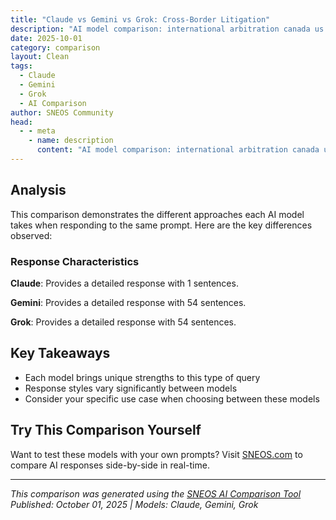```yaml
---
title: "Claude vs Gemini vs Grok: Cross-Border Litigation"
description: "AI model comparison: international arbitration canada us..."
date: 2025-10-01
category: comparison
layout: Clean
tags:
  - Claude
  - Gemini
  - Grok
  - AI Comparison
author: SNEOS Community
head:
  - - meta
    - name: description
      content: "AI model comparison: international arbitration canada us..."
---
```


<ChatComparison
  title="Claude vs Gemini vs Grok: Cross-Border Litigation"
  prompt="international arbitration canada us"
  :responses='{
    "Claude": "# International Arbitration Between Canada and the US\n\n## Key Frameworks\n\n### **NAFTA/USMCA Arbitration**\n- **Chapter 11 (Investment)**: Investor-state dispute settlement\n- **Chapter 19**: Anti-dumping and countervailing duty disputes\n- **Chapter 20**: State-to-state disputes\n- **USMCA (2020)**: Modified arbitration procedures, some restrictions on investor-state claims\n\n### **Commercial Arbitration**\n- Governed by domestic arbitration laws in each country\n- International Commercial Arbitration Court (ICAC)\n- ICC, LCIA, AAA/ICDR rules commonly used\n\n## Major Institutional Providers\n\n### **Canada**\n- **ADR Chambers** (Toronto, Vancouver)\n- **British Columbia International Commercial Arbitration Centre (BCICAC)**\n- **Alberta Arbitration and Mediation Society**\n\n### **United States**\n- **American Arbitration Association (AAA/ICDR)**\n- **JAMS International**\n- **CPR Institute**\n\n## Common Dispute Areas\n\n### **Trade \u0026 Investment**\n- Softwood lumber disputes\n- Energy sector investments\n- Cross-border infrastructure projects\n- Agricultural trade issues\n\n### **Commercial**\n- M\u0026A disputes\n- Joint venture disagreements\n- Construction projects\n- Intellectual property licensing\n\n## Legal Framework\n\n### **Canada**\n- **Commercial Arbitration Act** (federal)\n- Provincial arbitration legislation\n- **International Commercial Arbitration Act**\n\n### **United States**\n- **Federal Arbitration Act (FAA)**\n- State arbitration statutes\n- **New York Convention** implementation\n\n## Practical Considerations\n\n### **Seat Selection**\n- **Toronto**: Business-friendly, experienced judiciary\n- **Vancouver**: Pacific gateway, strong international focus\n- **New York**: Established arbitration hub\n- **Seattle**: Growing arbitration center\n\n### **Governing Law**\n- Often Canadian or US law chosen\n- International law for treaty disputes\n- Industry-specific regulations may apply\n\n### **Enforcement**\n- Both countries are New York Convention signatories\n- Generally strong enforcement records\n- Limited grounds for challenging awards\n\n## Recent Developments\n\n- **USMCA modifications** to investment arbitration\n- Increased use of **expedited procedures**\n- Growing emphasis on **ESG-related disputes**\n- **Virtual hearings** post-COVID-19\n\nWould you like me to elaborate on any specific aspect of Canada-US arbitration?",
    "Gemini": "## International Arbitration Between Canada and the US\n\nInternational arbitration is a common and important method of resolving disputes between parties from Canada and the US. Here\u0027s a breakdown of key aspects:\n\n**Why Arbitration is Used:**\n\n*   **Neutrality:** Arbitration offers a neutral forum compared to litigating in one party\u0027s home jurisdiction. This is particularly appealing in Canada-US disputes where neither side wants to inherently disadvantage the other.\n*   **Enforceability:** Awards under the New York Convention (both Canada and the US are signatories) are generally enforceable in both countries.  This significantly reduces the risk of a party winning in arbitration but being unable to collect.\n*   **Expertise:** Arbitrators can be selected based on their specific knowledge of the subject matter in dispute (e.g., construction, energy, intellectual property).\n*   **Confidentiality:**  Arbitration proceedings are typically confidential, which can be important for preserving business relationships or protecting sensitive information.\n*   **Efficiency:** Arbitration can often be faster and less expensive than traditional litigation.\n*   **Flexibility:** Parties can tailor the arbitration process to suit their specific needs.\n\n**Common Types of Disputes:**\n\n*   **Commercial Contracts:** Disputes arising from contracts for the sale of goods, services, distribution agreements, joint ventures, licensing agreements, etc.\n*   **Investment Disputes:** Claims by investors (Canadian or US) against the government of the other country, often under treaties like NAFTA (previously) or CUSMA (now).  These are typically resolved through investor-state arbitration.\n*   **Cross-Border Transactions:** Disputes related to mergers, acquisitions, or other business transactions involving parties in both countries.\n*   **Construction and Infrastructure:** Disputes in the construction, energy, and infrastructure sectors involving projects with parties from both countries.\n*   **Intellectual Property:** Disputes involving patents, trademarks, copyrights, and trade secrets.\n*   **Transportation and Logistics:**  Disputes related to the movement of goods and services across the border.\n\n**Key Considerations and Legal Framework:**\n\n*   **New York Convention:** The primary treaty governing the recognition and enforcement of international arbitral awards. Both Canada and the US are signatories.\n*   **UNCITRAL Model Law:** Many jurisdictions in both countries have adopted legislation based on the UNCITRAL Model Law on International Commercial Arbitration, providing a modern and harmonized framework.\n*   **Arbitration Agreements:** The foundation of any arbitration is a valid and enforceable arbitration agreement.  It should clearly define the scope of disputes covered, the rules governing the arbitration, the seat of arbitration (the legal place of the arbitration), and the language.\n*   **Choice of Law:** The parties must decide what law governs the substance of the dispute. This is distinct from the law governing the arbitration process itself (which is typically the law of the seat).\n*   **Seat of Arbitration:** The seat of arbitration is crucial because it determines the procedural law that will apply to the arbitration, including court oversight and potential challenges to the award.  Popular seats for Canada-US disputes include:\n    *   **Canada:** Vancouver, Toronto, Montreal\n    *   **US:** New York, Miami, Los Angeles\n    *   **Neutral locations:** London, Paris, Geneva\n*   **Arbitration Rules:** Parties often choose to conduct the arbitration under the rules of a recognized institution, such as:\n    *   **International Chamber of Commerce (ICC)**\n    *   **American Arbitration Association/International Centre for Dispute Resolution (AAA/ICDR)**\n    *   **London Court of International Arbitration (LCIA)**\n    *   **Vancouver International Arbitration Centre (VanIAC)**\n    *   **ADR Chambers International (ADRCI)**\n*   **Enforcement of Awards:**  Generally, awards are easily enforced under the New York Convention. However, enforcement can be challenged on limited grounds, such as:\n    *   Lack of a valid arbitration agreement\n    *   Due process violations\n    *   The award being contrary to public policy\n\n**Recent Trends and Developments:**\n\n*   **CUSMA (Canada-United States-Mexico Agreement):** While CUSMA replaced NAFTA, it continues to have implications for investment disputes and other commercial matters.  CUSMA\u0027s investment provisions are more limited than NAFTA\u0027s, but they still allow for investor-state arbitration in certain circumstances.\n*   **Rise of Online Arbitration:** Increased use of technology for virtual hearings and document management is making arbitration even more efficient and accessible.\n*   **Focus on Diversity and Inclusion:**  Increased awareness of the importance of diversity and inclusion in arbitrator appointments.\n\n**Practical Considerations:**\n\n*   **Drafting the Arbitration Clause:** Careful drafting of the arbitration clause is critical to ensure a smooth and enforceable arbitration process.  Consider the scope of disputes covered, the seat of arbitration, the applicable rules, and the appointment process for arbitrators.\n*   **Selecting Arbitrators:** Choose arbitrators with relevant expertise, experience, and impartiality.  Consider their nationality and language skills.\n*   **Legal Representation:**  Engage experienced legal counsel familiar with international arbitration and the laws of both Canada and the US.\n*   **Cost Allocation:**  Agree on how arbitration costs will be allocated between the parties.\n\n**Where to Find More Information:**\n\n*   **UNCITRAL (United Nations Commission on International Trade Law):** [https://uncitral.un.org/](https://uncitral.un.org/)\n*   **International Chamber of Commerce (ICC):** [https://iccwbo.org/](https://iccwbo.org/)\n*   **American Arbitration Association (AAA):** [https://www.adr.org/](https://www.adr.org/)\n*   **Canadian Arbitration Websites (e.g., VanIAC, ADRCI):** Search for these organizations online to find their official websites.\n*   **Legal Professionals:** Consult with lawyers specializing in international arbitration in Canada and the US.\n\nIn summary, international arbitration is a valuable tool for resolving cross-border disputes between Canadian and US parties. Understanding the key considerations and legal framework is crucial for parties considering this method of dispute resolution.  Proper planning and drafting of the arbitration agreement can significantly increase the likelihood of a successful and enforceable outcome.\n",
    "Grok": "International arbitration between Canada and the United States is a critical mechanism for resolving cross-border disputes, particularly in the context of trade, investment, and commercial disagreements. The two countries share one of the largest bilateral trade relationships in the world, supported by agreements like the United States-Mexico-Canada Agreement (USMCA), which replaced the North American Free Trade Agreement (NAFTA) in 2020. Below is an overview of international arbitration in the Canada-US context:\n\n### 1. **Legal Frameworks for Arbitration**\n   - **USMCA (formerly NAFTA)**: \n     - The USMCA includes provisions for dispute resolution in areas like trade, investment, and labor. Chapter 14 of the USMCA governs investment disputes between investors and states (Investor-State Dispute Settlement, or ISDS), though it is more limited compared to NAFTA\u0027s Chapter 11. For example, ISDS between the US and Canada is being phased out under USMCA, with a transition period allowing legacy claims under NAFTA for a few years.\n     - Chapter 31 provides a state-to-state dispute resolution mechanism.\n   - **Bilateral Investment Treaties (BITs)**: While Canada and the US do not have a standalone BIT, investment protection provisions were historically covered under NAFTA and now under USMCA to a lesser extent.\n   - **Commercial Arbitration**: Private commercial disputes are often governed by international arbitration rules agreed upon in contracts, such as those of the International Chamber of Commerce (ICC), the American Arbitration Association (AAA)/International Centre for Dispute Resolution (ICDR), or the United Nations Commission on International Trade Law (UNCITRAL) rules.\n   - **New York Convention**: Both Canada and the US are signatories to the 1958 New York Convention on the Recognition and Enforcement of Foreign Arbitral Awards, ensuring that arbitral awards made in one country are generally enforceable in the other.\n\n### 2. **Key Arbitration Institutions**\n   - **ICDR (International Centre for Dispute Resolution)**: Based in the US, the ICDR (the international division of the AAA) is often used for Canada-US disputes.\n   - **ICC (International Chamber of Commerce)**: The ICC, with offices in both countries, is another popular choice for resolving commercial disputes.\n   - **LCIA (London Court of International Arbitration)**: Though based in the UK, the LCIA is sometimes chosen for neutrality in Canada-US disputes.\n   - **Ad Hoc Arbitration under UNCITRAL Rules**: Many parties opt for ad hoc arbitration using UNCITRAL rules for flexibility, often with a seat in a neutral location.\n\n### 3. **Common Types of Disputes**\n   - **Trade Disputes**: Arising from tariffs, anti-dumping measures, or countervailing duties, often resolved under USMCA mechanisms.\n   - **Investment Disputes**: Historically significant under NAFTA\u0027s Chapter 11, where investors could challenge government actions (e.g., expropriation or unfair treatment). Under USMCA, such disputes between Canada and the US are being phased out, though existing claims may still proceed.\n   - **Commercial Disputes**: Contractual disagreements between private companies, such as in energy, manufacturing, or services sectors, often resolved through private arbitration.\n   - **Energy and Natural Resources**: Given the integrated energy markets (e.g., oil, gas, and renewables), disputes often arise over pricing, contracts, or environmental regulations.\n\n### 4. **Arbitration Seats and Venues**\n   - Popular seats for arbitration in Canada include Toronto, Vancouver, and Montreal, with well-established arbitration centers like the Vancouver International Arbitration Centre (VanIAC).\n   - In the US, common seats include New York, Washington, D.C., and Houston, especially for energy disputes.\n   - Parties may also choose neutral third-country seats like London or Singapore for perceived impartiality.\n   - The choice of seat determines the procedural law governing the arbitration and the ease of enforcement.\n\n### 5. **Challenges and Trends**\n   - **Decline of Investor-State Arbitration**: The phasing out of ISDS between Canada and the US under USMCA reflects a broader skepticism of such mechanisms, with both countries favoring state-to-state dispute resolution or domestic courts for certain issues.\n   - **Enforcement of Awards**: Both countries have robust legal systems for enforcing arbitral awards under the New York Convention, though challenges can arise if public policy exceptions are invoked in domestic courts.\n   - **Softwood Lumber Dispute**: A long-standing trade dispute between Canada and the US over softwood lumber tariffs is an example of recurring tensions often addressed through arbitration or World Trade Organization (WTO) panels.\n   - **Cultural and Legal Differences**: While Canada and the US share common law traditions (except for Quebec, which follows civil law), differences in legal culture, such as approaches to discovery or damages, can complicate arbitration proceedings.\n\n### 6. **Advantages of Arbitration in Canada-US Context**\n   - **Neutrality**: Arbitration allows parties to avoid perceived biases in national courts.\n   - **Confidentiality**: Unlike court proceedings, arbitration offers privacy, which is valuable for sensitive commercial matters.\n   - **Expertise**: Arbitrators with specific industry knowledge (e.g., energy or trade) can be selected.\n   - **Enforceability**: The New York Convention ensures awards are recognized across borders.\n\n### 7. **Recent Developments**\n   - The transition from NAFTA to USMCA has shifted the focus away from investor-state arbitration for Canada-US disputes, emphasizing state-to-state mechanisms or alternative dispute resolution.\n   - Increasing use of mediation and other forms of alternative dispute resolution (ADR) as a precursor to arbitration.\n   - Growing attention to environmental, social, and governance (ESG) issues in arbitration, especially in energy and resource disputes.\n\n### Conclusion\nInternational arbitration between Canada and the US is shaped by their close economic ties, shared legal principles, and evolving trade agreements like USMCA. While the landscape for investment disputes has changed with the reduction of ISDS mechanisms, commercial arbitration remains a vital tool for resolving cross-border disputes. Parties engaging in arbitration should carefully consider the choice of rules, seat, and arbitrators to ensure an efficient and enforceable outcome.\n\nIf you have a specific dispute or context in mind (e.g., a particular industry or agreement), let me know, and I can provide more tailored information."
  }'
  published-date="23:23"
/>

## Analysis

This comparison demonstrates the different approaches each AI model takes when responding to the same prompt. Here are the key differences observed:

### Response Characteristics

**Claude**: Provides a detailed response with 1 sentences. 

**Gemini**: Provides a detailed response with 54 sentences. 

**Grok**: Provides a detailed response with 54 sentences. 

## Key Takeaways

- Each model brings unique strengths to this type of query
- Response styles vary significantly between models
- Consider your specific use case when choosing between these models

## Try This Comparison Yourself

Want to test these models with your own prompts? Visit [SNEOS.com](https://sneos.com) to compare AI responses side-by-side in real-time.

---

*This comparison was generated using the [SNEOS AI Comparison Tool](https://sneos.com)*
*Published: October 01, 2025 | Models: Claude, Gemini, Grok*
